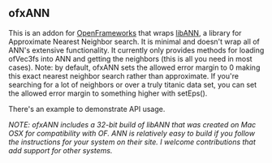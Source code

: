 ## ofxANN

This is an addon for [OpenFrameworks](http://openframeworks.cc) that wraps [libANN](http://www.cs.umd.edu/~mount/ANN/), a library for Approximate Nearest Neighbor search. It is minimal and doesn't wrap all of ANN's extensive functionality. It currently only provides methods for loading ofVec3fs into ANN and getting the neighbors (this is all you need in most cases). Note: by default, ofxANN sets the allowed error margin to 0 making this exact nearest neighbor search rather than approximate. If you're searching for a lot of neighbors or over a truly titanic data set, you can set the allowed error margin to something higher with setEps().

There's an example to demonstrate API usage.

_NOTE: ofxANN includes a 32-bit build of libANN that was created on Mac OSX for compatibility with OF. ANN is relatively easy to build if you follow the instructions for your system on their site. I welcome contributions that add support for other systems._